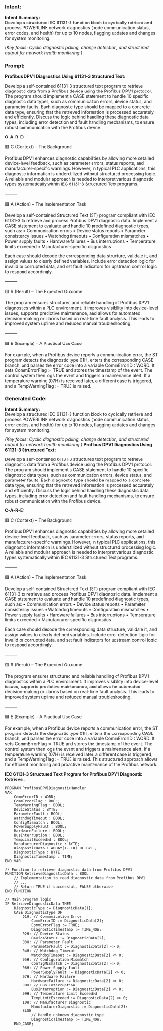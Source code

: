 ### Intent:
**Intent Summary:**  
Develop a structured IEC 61131-3 function block to cyclically retrieve and process POWERLINK network diagnostics (node communication status, error codes, and health) for up to 10 nodes, flagging updates and changes for system monitoring.  

*(Key focus: Cyclic diagnostic polling, change detection, and structured output for network health monitoring.)*

### Prompt:
**Profibus DPV1 Diagnostics Using 61131-3 Structured Text:**

Develop a self-contained 61131-3 structured text program to retrieve diagnostic data from a Profibus device using the Profibus DPV1 protocol. The program should implement a CASE statement to handle 10 specific diagnostic data types, such as communication errors, device status, and parameter faults. Each diagnostic type should be mapped to a concrete data type, ensuring that the retrieved information is processed accurately and efficiently. Discuss the logic behind handling these diagnostic data types, including error detection and fault handling mechanisms, to ensure robust communication with the Profibus device.

**C-A-R-E:**

🟥 C (Context) – The Background

Profibus DPV1 enhances diagnostic capabilities by allowing more detailed device-level feedback, such as parameter errors, status reports, and manufacturer-specific warnings. However, in typical PLC applications, this diagnostic information is underutilized without structured processing logic. A reliable and modular approach is needed to interpret various diagnostic types systematically within IEC 61131-3 Structured Text programs.

⸻

🟩 A (Action) – The Implementation Task

Develop a self-contained Structured Text (ST) program compliant with IEC 61131-3 to retrieve and process Profibus DPV1 diagnostic data. Implement a CASE statement to evaluate and handle 10 predefined diagnostic types, such as:
	•	Communication errors
	•	Device status reports
	•	Parameter consistency issues
	•	Watchdog timeouts
	•	Configuration mismatches
	•	Power supply faults
	•	Hardware failures
	•	Bus interruptions
	•	Temperature limits exceeded
	•	Manufacturer-specific diagnostics

Each case should decode the corresponding data structure, validate it, and assign values to clearly defined variables. Include error detection logic for invalid or corrupted data, and set fault indicators for upstream control logic to respond accordingly.

⸻

🟨 R (Result) – The Expected Outcome

The program ensures structured and reliable handling of Profibus DPV1 diagnostics within a PLC environment. It improves visibility into device-level issues, supports predictive maintenance, and allows for automated decision-making or alarms based on real-time fault analysis. This leads to improved system uptime and reduced manual troubleshooting.

⸻

🟦 E (Example) – A Practical Use Case

For example, when a Profibus device reports a communication error, the ST program detects the diagnostic type 01H, enters the corresponding CASE branch, and parses the error code into a variable CommErrorID : WORD. It sets CommErrorFlag := TRUE and stores the timestamp of the event. The control system then logs the event and triggers a maintenance alert. If a temperature warning (07H) is received later, a different case is triggered, and a TempWarningFlag := TRUE is raised.

### Generated Code:
**Intent Summary:**  
Develop a structured IEC 61131-3 function block to cyclically retrieve and process POWERLINK network diagnostics (node communication status, error codes, and health) for up to 10 nodes, flagging updates and changes for system monitoring.  

*(Key focus: Cyclic diagnostic polling, change detection, and structured output for network health monitoring.)*
**Profibus DPV1 Diagnostics Using 61131-3 Structured Text:**

Develop a self-contained 61131-3 structured text program to retrieve diagnostic data from a Profibus device using the Profibus DPV1 protocol. The program should implement a CASE statement to handle 10 specific diagnostic data types, such as communication errors, device status, and parameter faults. Each diagnostic type should be mapped to a concrete data type, ensuring that the retrieved information is processed accurately and efficiently. Discuss the logic behind handling these diagnostic data types, including error detection and fault handling mechanisms, to ensure robust communication with the Profibus device.

**C-A-R-E:**

🟥 C (Context) – The Background

Profibus DPV1 enhances diagnostic capabilities by allowing more detailed device-level feedback, such as parameter errors, status reports, and manufacturer-specific warnings. However, in typical PLC applications, this diagnostic information is underutilized without structured processing logic. A reliable and modular approach is needed to interpret various diagnostic types systematically within IEC 61131-3 Structured Text programs.

⸻

🟩 A (Action) – The Implementation Task

Develop a self-contained Structured Text (ST) program compliant with IEC 61131-3 to retrieve and process Profibus DPV1 diagnostic data. Implement a CASE statement to evaluate and handle 10 predefined diagnostic types, such as:
	•	Communication errors
	•	Device status reports
	•	Parameter consistency issues
	•	Watchdog timeouts
	•	Configuration mismatches
	•	Power supply faults
	•	Hardware failures
	•	Bus interruptions
	•	Temperature limits exceeded
	•	Manufacturer-specific diagnostics

Each case should decode the corresponding data structure, validate it, and assign values to clearly defined variables. Include error detection logic for invalid or corrupted data, and set fault indicators for upstream control logic to respond accordingly.

⸻

🟨 R (Result) – The Expected Outcome

The program ensures structured and reliable handling of Profibus DPV1 diagnostics within a PLC environment. It improves visibility into device-level issues, supports predictive maintenance, and allows for automated decision-making or alarms based on real-time fault analysis. This leads to improved system uptime and reduced manual troubleshooting.

⸻

🟦 E (Example) – A Practical Use Case

For example, when a Profibus device reports a communication error, the ST program detects the diagnostic type 01H, enters the corresponding CASE branch, and parses the error code into a variable CommErrorID : WORD. It sets CommErrorFlag := TRUE and stores the timestamp of the event. The control system then logs the event and triggers a maintenance alert. If a temperature warning (07H) is received later, a different case is triggered, and a TempWarningFlag := TRUE is raised. This structured approach allows for efficient monitoring and proactive maintenance of the Profibus network.

**IEC 61131-3 Structured Text Program for Profibus DPV1 Diagnostic Retrieval:**

```plaintext
PROGRAM ProfibusDPV1DiagnosticHandler
VAR
    CommErrorID : WORD;
    CommErrorFlag : BOOL;
    TempWarningFlag : BOOL;
    DeviceStatus : BYTE;
    ParameterFault : BOOL;
    WatchdogTimeout : BOOL;
    ConfigMismatch : BOOL;
    PowerSupplyFault : BOOL;
    HardwareFailure : BOOL;
    BusInterruption : BOOL;
    TempLimitExceeded : BOOL;
    ManufacturerDiagnostic : BYTE;
    DiagnosticData : ARRAY[1..10] OF BYTE;
    DiagnosticType : BYTE;
    DiagnosticTimestamp : TIME;
END_VAR

// Function to retrieve diagnostic data from Profibus DPV1
FUNCTION RetrieveDiagnosticData : BOOL
    // Implementation to read diagnostic data from Profibus DPV1
    // ...
    // Return TRUE if successful, FALSE otherwise
END_FUNCTION

// Main program logic
IF RetrieveDiagnosticData THEN
    DiagnosticType := DiagnosticData[1];
    CASE DiagnosticType OF
        01H: // Communication Error
            CommErrorID := DiagnosticData[2];
            CommErrorFlag := TRUE;
            DiagnosticTimestamp := TIME_NOW;
        02H: // Device Status
            DeviceStatus := DiagnosticData[2];
        03H: // Parameter Fault
            ParameterFault := DiagnosticData[2] <> 0;
        04H: // Watchdog Timeout
            WatchdogTimeout := DiagnosticData[2] <> 0;
        05H: // Configuration Mismatch
            ConfigMismatch := DiagnosticData[2] <> 0;
        06H: // Power Supply Fault
            PowerSupplyFault := DiagnosticData[2] <> 0;
        07H: // Hardware Failure
            HardwareFailure := DiagnosticData[2] <> 0;
        08H: // Bus Interruption
            BusInterruption := DiagnosticData[2] <> 0;
        09H: // Temperature Limit Exceeded
            TempLimitExceeded := DiagnosticData[2] <> 0;
        10H: // Manufacturer Diagnostic
            ManufacturerDiagnostic := DiagnosticData[2];
        ELSE
            // Handle unknown diagnostic type
            DiagnosticTimestamp := TIME_NOW;
    END_CASE;

